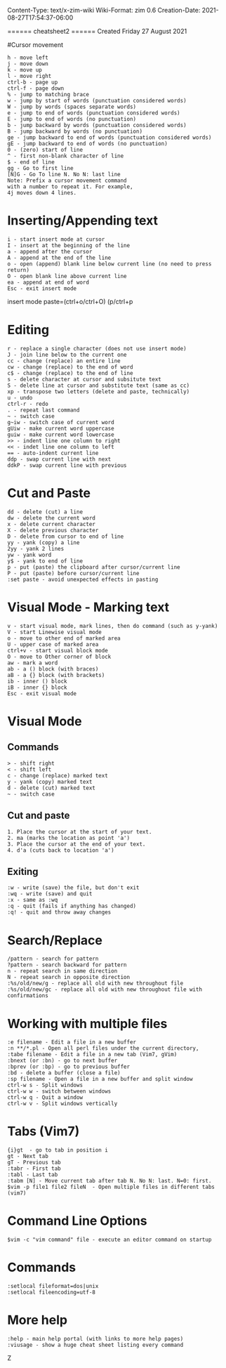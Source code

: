 
Content-Type: text/x-zim-wiki
Wiki-Format: zim 0.6
Creation-Date: 2021-08-27T17:54:37-06:00

====== cheatsheet2 ======
Created Friday 27 August 2021

#Cursor movement

	h - move left
	j - move down
	k - move up
	l - move right
	ctrl-b - page up
	ctrl-f - page down
	% - jump to matching brace
	w - jump by start of words (punctuation considered words)
	W - jump by words (spaces separate words)
	e - jump to end of words (punctuation considered words)
	E - jump to end of words (no punctuation)
	b - jump backward by words (punctuation considered words)
	B - jump backward by words (no punctuation)
	ge - jump backward to end of words (punctuation considered words)
	gE - jump backward to end of words (no punctuation)
	0 - (zero) start of line
	^ - first non-blank character of line
	$ - end of line
	gg - Go to first line
	[N]G - Go To line N. No N: last line
	Note: Prefix a cursor movement command
    with a number to repeat it. For example,
	4j moves down 4 lines.
    
# Inserting/Appending text
    
	i - start insert mode at cursor
	I - insert at the beginning of the line
	a - append after the cursor
	A - append at the end of the line
	o - open (append) blank line below current line (no need to press return)
	O - open blank line above current line
	ea - append at end of word
	Esc - exit insert mode
   insert mode paste=(ctrl+o/ctrl+O) (p/ctrl+p
# Editing
    
	r - replace a single character (does not use insert mode)
	J - join line below to the current one
	cc - change (replace) an entire line
	cw - change (replace) to the end of word
	c$ - change (replace) to the end of line
	s - delete character at cursor and subsitute text
	S - delete line at cursor and substitute text (same as cc)
	xp - transpose two letters (delete and paste, technically)
	u - undo
	ctrl-r - redo
	. - repeat last command
	~ - switch case
	g~iw - switch case of current word
	gUiw - make current word uppercase
	guiw - make current word lowercase
	>> - indent line one column to right
	<< - indet line one column to left
	== - auto-indent current line
	ddp - swap current line with next
	ddkP - swap current line with previous
    
# Cut and Paste
    
	dd - delete (cut) a line
	dw - delete the current word
	x - delete current character
	X - delete previous character
	D - delete from cursor to end of line
	yy - yank (copy) a line
	2yy - yank 2 lines
	yw - yank word
	y$ - yank to end of line
	p - put (paste) the clipboard after cursor/current line
	P - put (paste) before cursor/current line
	:set paste - avoid unexpected effects in pasting
    
# Visual Mode - Marking text
    
	v - start visual mode, mark lines, then do command (such as y-yank)
	V - start Linewise visual mode
	o - move to other end of marked area
	U - upper case of marked area
	ctrl+v - start visual block mode
	O - move to Other corner of block
	aw - mark a word
	ab - a () block (with braces)
	aB - a {} block (with brackets)
	ib - inner () block
	iB - inner {} block
	Esc - exit visual mode
    
# Visual Mode

## Commands
    
	> - shift right
	< - shift left
	c - change (replace) marked text
	y - yank (copy) marked text
	d - delete (cut) marked text
	~ - switch case
    
## Cut and paste
    
	1. Place the cursor at the start of your text.
	2. ma (marks the location as point 'a')
	3. Place the cursor at the end of your text.
	4. d'a (cuts back to location 'a')
    
## Exiting
    
	:w - write (save) the file, but don't exit
	:wq - write (save) and quit
	:x - same as :wq
	:q - quit (fails if anything has changed)
	:q! - quit and throw away changes
    
# Search/Replace
    
	/pattern - search for pattern
	?pattern - search backward for pattern
	n - repeat search in same direction
	N - repeat search in opposite direction
	:%s/old/new/g - replace all old with new throughout file
	:%s/old/new/gc - replace all old with new throughout file with confirmations
    
# Working with multiple files
    
	:e filename - Edit a file in a new buffer
	:n **/*.pl - Open all perl files under the current directory, 
	:tabe filename - Edit a file in a new tab (Vim7, gVim)
	:bnext (or :bn) - go to next buffer
	:bprev (or :bp) - go to previous buffer
	:bd - delete a buffer (close a file)
	:sp filename - Open a file in a new buffer and split window
	ctrl-w s - Split windows
	ctrl-w w - switch between windows
	ctrl-w q - Quit a window
	ctrl-w v - Split windows vertically
    
# Tabs (Vim7)

	{i}gt  - go to tab in position i
	gt - Next tab
	gT - Previous tab
	:tabr - First tab
	:tabl - Last tab
	:tabm [N] - Move current tab after tab N. No N: last. N=0: first.
	$vim -p file1 file2 fileN  - Open multiple files in different tabs (vim7) 
    
# Command Line Options
    
	$vim -c "vim command" file - execute an editor command on startup
    
# Commands
    
	:setlocal fileformat=dos|unix
	:setlocal fileencoding=utf-8
    
# More help
    
	:help - main help portal (with links to more help pages)
	:viusage - show a huge cheat sheet listing every command
Z
